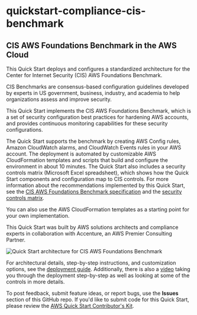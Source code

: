 # quickstart-compliance-cis-benchmark
## CIS AWS Foundations Benchmark in the AWS Cloud

This Quick Start deploys and configures a standardized architecture for the Center for Internet Security (CIS) AWS Foundations Benchmark.

CIS Benchmarks are consensus-based configuration guidelines developed by experts in US government, business, industry, and academia to help organizations assess and improve security.

This Quick Start implements the CIS AWS Foundations Benchmark, which is a set of security configuration best practices for hardening AWS accounts, and provides continuous monitoring capabilities for these security configurations.

The Quick Start supports the benchmark by creating AWS Config rules, Amazon CloudWatch alarms, and CloudWatch Events rules in your AWS account. The deployment is automated by customizable AWS CloudFormation templates and scripts that build and configure the environment in about 10 minutes. The Quick Start also includes a security controls matrix (Microsoft Excel spreadsheet), which shows how the Quick Start components and configuration map to CIS controls. For more information about the recommendations implemented by this Quick Start, see the [CIS AWS Foundations Benchmark specification](https://d0.awsstatic.com/whitepapers/compliance/AWS_CIS_Foundations_Benchmark.pdf) and the [security controls matrix](https://fwd.aws/K8NEq).

You can also use the AWS CloudFormation templates as a starting point for your own implementation.

This Quick Start was built by AWS solutions architects and compliance experts in collaboration with Accenture, an AWS Premier Consulting Partner.

![Quick Start architecture for CIS AWS Foundations Benchmark](https://d0.awsstatic.com/partner-network/QuickStart/datasheets/quickstart-architecture-for-cis-benchmark-on-aws.png)

For architectural details, step-by-step instructions, and customization options, see the [deployment guide](https://fwd.aws/wPK3M).
Additionally, there is also a [video](https://www.youtube.com/watch?v=01VFDHmeaDs&feature=youtu.be) taking you through the deployment step-by-step as well as looking at some of the controls in more details.

To post feedback, submit feature ideas, or report bugs, use the **Issues** section of this GitHub repo.
If you'd like to submit code for this Quick Start, please review the [AWS Quick Start Contributor's Kit](https://aws-quickstart.github.io/).
